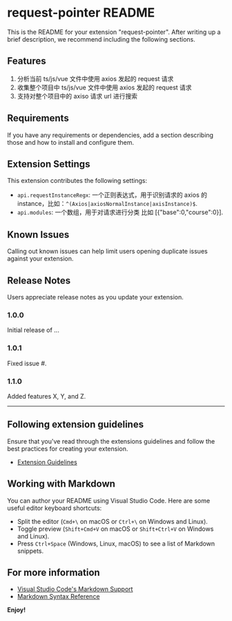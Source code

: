 # request-pointer README

This is the README for your extension "request-pointer". After writing up a brief description, we recommend including the following sections.

## Features

1. 分析当前 ts/js/vue 文件中使用 axios 发起的 request 请求
2. 收集整个项目中 ts/js/vue 文件中使用 axios 发起的 request 请求
3. 支持对整个项目中的 axiso 请求 url 进行搜索

## Requirements

If you have any requirements or dependencies, add a section describing those and how to install and configure them.

## Extension Settings

This extension contributes the following settings:

- `api.requestInstanceRegx`: 一个正则表达式，用于识别请求的 axios 的 instance，比如：`^(Axios|axiosNormalInstance|axisInstance)$`.
- `api.modules`: 一个数组，用于对请求进行分类 比如 [{"base":0,"course":0}].

## Known Issues

Calling out known issues can help limit users opening duplicate issues against your extension.

## Release Notes

Users appreciate release notes as you update your extension.

### 1.0.0

Initial release of ...

### 1.0.1

Fixed issue #.

### 1.1.0

Added features X, Y, and Z.

---

## Following extension guidelines

Ensure that you've read through the extensions guidelines and follow the best practices for creating your extension.

- [Extension Guidelines](https://code.visualstudio.com/api/references/extension-guidelines)

## Working with Markdown

You can author your README using Visual Studio Code. Here are some useful editor keyboard shortcuts:

- Split the editor (`Cmd+\` on macOS or `Ctrl+\` on Windows and Linux).
- Toggle preview (`Shift+Cmd+V` on macOS or `Shift+Ctrl+V` on Windows and Linux).
- Press `Ctrl+Space` (Windows, Linux, macOS) to see a list of Markdown snippets.

## For more information

- [Visual Studio Code's Markdown Support](http://code.visualstudio.com/docs/languages/markdown)
- [Markdown Syntax Reference](https://help.github.com/articles/markdown-basics/)

**Enjoy!**
